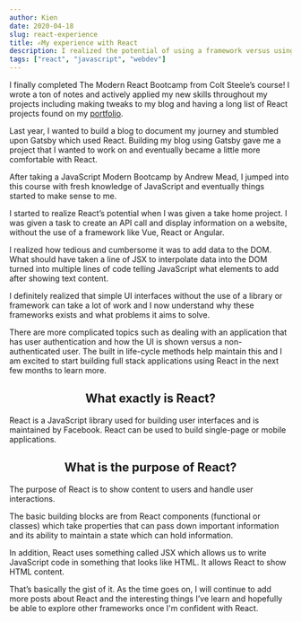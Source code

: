 ```yaml
---
author: Kien
date: 2020-04-18
slug: react-experience
title: ✍My experience with React
description: I realized the potential of using a framework versus using vanilla JavaScript to build web applications. Also, what is React and its purpose?
tags: ["react", "javascript", "webdev"]
---
```


I finally completed The Modern React Bootcamp from Colt Steele’s course! I wrote a ton of notes and actively applied my new skills throughout my projects including making tweaks to my blog and having a long list of React projects found on my [portfolio](www.kien.dev).

Last year, I wanted to build a blog to document my journey and stumbled upon Gatsby which used React. Building my blog using Gatsby gave me a project that I wanted to work on and eventually became a little more comfortable with React.

After taking a JavaScript Modern Bootcamp by Andrew Mead, I jumped into this course with fresh knowledge of JavaScript and eventually things started to make sense to me.

I started to realize React’s potential when I was given a take home project. I was given a task to create an API call and display information on a website, without the use of a framework like Vue, React or Angular.

I realized how tedious and cumbersome it was to add data to the DOM. What should have taken a line of JSX to interpolate data into the DOM turned into multiple lines of code telling JavaScript what elements to add after showing text content.

I definitely realized that simple UI interfaces without the use of a library or framework can take a lot of work and I now understand why these frameworks exists and what problems it aims to solve. 

There are more complicated topics such as dealing with an application that has user authentication and how the UI is shown versus a non-authenticated user. The built in life-cycle methods help maintain this and I am excited to start building full stack applications using React in the next few months to learn more.

## <center>What exactly is React?</center>

React is a JavaScript library used for building user interfaces and is maintained by Facebook. React can be used to build single-page or mobile applications.

## <center>What is the purpose of React?</center>

The purpose of React is to show content to users and handle user interactions. 

The basic building blocks are from React components (functional or classes) which take properties that can pass down important information and its ability to maintain a state which can hold information.

In addition, React uses something called JSX which allows us to write JavaScript code in something that looks like HTML. It allows React to show HTML content.

That’s basically the gist of it. As the time goes on, I will continue to add more posts about React and the interesting things I’ve learn and hopefully be able to explore other frameworks once I'm confident with React.